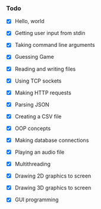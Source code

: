 ### Todo

  - [x] Hello, world
  - [x] Getting user input from stdin
  - [x] Taking command line arguments
  - [x] Guessing Game
  - [x] Reading and writing files
  - [x] Using TCP sockets
  - [x] Making HTTP requests
  - [x] Parsing JSON
  - [x] Creating a CSV file
  - [x] OOP concepts
  - [x] Making database connections
  - [x] Playing an audio file
  - [x] Multithreading
  - [x] Drawing 2D graphics to screen
  - [x] Drawing 3D graphics to screen
  - [x] GUI programming
  
